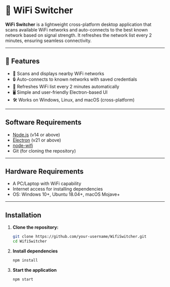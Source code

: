 # 📶 WiFi Switcher

**WiFi Switcher** is a lightweight cross-platform desktop application that scans available WiFi networks and auto-connects to the best known network based on signal strength. It refreshes the network list every 2 minutes, ensuring seamless connectivity.

---

## 🚀 Features

- 📡 Scans and displays nearby WiFi networks
- 🔒 Auto-connects to known networks with saved credentials
- 🔁 Refreshes WiFi list every 2 minutes automatically
- 🖥️ Simple and user-friendly Electron-based UI
- 🛠️ Works on Windows, Linux, and macOS (cross-platform)

---

## Software Requirements

- [Node.js](https://nodejs.org/) (v14 or above)
- [Electron](https://www.electronjs.org/) (v21 or above)
- [node-wifi](https://github.com/friedrith/node-wifi)
- Git (for cloning the repository)

---

## Hardware Requirements

- A PC/Laptop with WiFi capability
- Internet access for installing dependencies
- OS: Windows 10+, Ubuntu 18.04+, macOS Mojave+

---

## Installation

1. **Clone the repository:**
   ```bash
   git clone https://github.com/your-username/WifiSwitcher.git
   cd WifiSwitcher

2. **Install dependencies**
   ```bash
   npm install 

3. **Start the application**
   ```bash
   npm start
